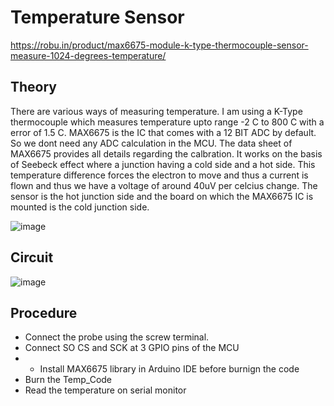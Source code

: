 # Temperature Sensor

https://robu.in/product/max6675-module-k-type-thermocouple-sensor-measure-1024-degrees-temperature/

## Theory

There are various ways of measuring temperature. I am using a K-Type thermocouple which measures temperature upto range -2 C to 800 C with a error of 1.5 C. MAX6675 is the IC that comes with a 12 BIT ADC by default. So we dont need any ADC calculation in the MCU. The data sheet of MAX6675 provides all details regarding the calbration. It works on the basis of Seebeck effect where a junction having a cold side and a hot side. This temperature difference forces the electron to move and thus a current is flown and thus we have a voltage of around 40uV per celcius change. The sensor is the hot junction side and the board on which the MAX6675 IC is mounted is the cold junction side. 

![image](https://github.com/MaxWadrin/Water_Quality_Prediction_System_using_IOT_and_AI/assets/61119096/b9c91f9c-a699-4a5a-93ce-0d5d44608a9a)


## Circuit

![image](https://github.com/MaxWadrin/Water_Quality_Prediction_System_using_IOT_and_AI/assets/61119096/553741c5-4a0f-4ea1-a8c2-f2f18d1258a2)

## Procedure

- Connect the probe using the screw terminal.
- Connect SO CS and SCK at 3 GPIO pins of the MCU
- - Install MAX6675 library in Arduino IDE before burnign the code
- Burn the Temp_Code
- Read the temperature on serial monitor


